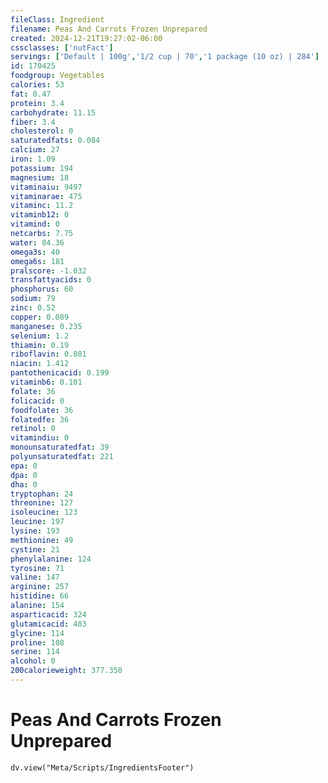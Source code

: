 ```yaml
---
fileClass: Ingredient
filename: Peas And Carrots Frozen Unprepared
created: 2024-12-21T19:27:02-06:00
cssclasses: ['nutFact']
servings: ['Default | 100g','1/2 cup | 70','1 package (10 oz) | 284']
id: 170425
foodgroup: Vegetables
calories: 53
fat: 0.47
protein: 3.4
carbohydrate: 11.15
fiber: 3.4
cholesterol: 0
saturatedfats: 0.084
calcium: 27
iron: 1.09
potassium: 194
magnesium: 18
vitaminaiu: 9497
vitaminarae: 475
vitaminc: 11.2
vitaminb12: 0
vitamind: 0
netcarbs: 7.75
water: 84.36
omega3s: 40
omega6s: 181
pralscore: -1.032
transfattyacids: 0
phosphorus: 60
sodium: 79
zinc: 0.52
copper: 0.089
manganese: 0.235
selenium: 1.2
thiamin: 0.19
riboflavin: 0.081
niacin: 1.412
pantothenicacid: 0.199
vitaminb6: 0.101
folate: 36
folicacid: 0
foodfolate: 36
folatedfe: 36
retinol: 0
vitamindiu: 0
monounsaturatedfat: 39
polyunsaturatedfat: 221
epa: 0
dpa: 0
dha: 0
tryptophan: 24
threonine: 127
isoleucine: 123
leucine: 197
lysine: 193
methionine: 49
cystine: 21
phenylalanine: 124
tyrosine: 71
valine: 147
arginine: 257
histidine: 66
alanine: 154
asparticacid: 324
glutamicacid: 483
glycine: 114
proline: 108
serine: 114
alcohol: 0
200calorieweight: 377.358
---
```


# Peas And Carrots Frozen Unprepared

```dataviewjs
dv.view("Meta/Scripts/IngredientsFooter")
```